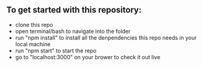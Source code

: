 <h2>To get started with this repository: </h2>
<ul>
  <li>clone this repo</li>
  <li>open terminal/bash to navigate into the folder</li>
  <li>run "npm install" to install all the denpendencies this repo needs in your local machine</li>
  <li>run "npm start" to start the repo</li>
  <li>go to "localhost:3000" on your brower to check it out live</li>
</ul>
